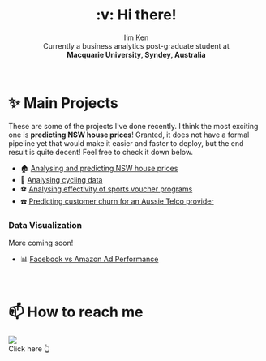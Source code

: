 <h1 align="center"> :v: Hi there!  </h1>
<p align="center">
  I’m Ken<br/>
  Currently a business analytics post-graduate student at<br/>
  <strong>Macquarie University, Syndey, Australia</strong>
</p>
<br>

# :sparkles: Main Projects 
These are some of the projects I've done recently. I think the most exciting one is **predicting NSW house prices**! Granted, it does not have a formal pipeline yet that would make it easier and faster to deploy, but the end result is quite decent! Feel free to check it down below.  
  + :house: [Analysing and predicting NSW house prices](https://github.com/walthersy/NSW-house-price)<br/>
  + :bicyclist: [Analysing cycling data](https://github.com/walthersy/DataScience-Portfolio/blob/main/README.md)<br/>
  + :soccer: [Analysing effectivity of sports voucher programs](https://github.com/walthersy/DataScience-Portfolio/blob/main/README.md)<br/>
  + :phone: [Predicting customer churn for an Aussie Telco provider](https://github.com/walthersy/DataScience-Portfolio/blob/main/README.md)<br/>

### Data Visualization
More coming soon!
  + :bar_chart: [Facebook vs Amazon Ad Performance](https://public.tableau.com/app/profile/ken3291/viz/Marketing-FBvsAmazonads/Dashboard1)<br/>

<br/>

# 📫  How to reach me 

  [<img src="https://img.shields.io/badge/LinkedIn-0077B5?style=for-the-badge&logo=linkedin&logoColor=white">](https://www.linkedin.com/in/walthersy/)  
  Click here :point_up_2:
